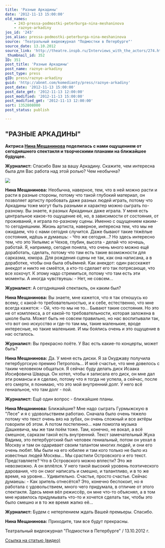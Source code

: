 ```yaml
---
title: 'Разные Аркадины'
date: '2012-11-13 15:00:00'
old_names:
    - 243-pressa-podmostki-peterburga-nina-meshaninova
    - raznye-arkadiny
jos_id: '243'
jos_alias: pressa-podmostki-peterburga-nina-meshaninova
source: 'Театральный видеожурнал "Подмостки в Петербурге"'
source_date: 13.10.2012
source_link: 'http://theatre.inspb.ru/Interviews_with_the_actors/274.html'
_thumbnail_id: 352
ID: 351
post_title: 'Разные Аркадины'
post_name: raznye-arkadiny
post_type: press
gID: press/raznye-arkadiny
guid: 'http://abnmt.com/komedianty/press/raznye-arkadiny'
post_date: '2012-11-13 15:00:00'
post_date_gmt: '2012-11-13 12:00:00'
post_modified: '2012-11-13 15:00:00'
post_modified_gmt: '2012-11-13 12:00:00'
sort: 1352808000
post_status: publish

---
```


## "РАЗНЫЕ АРКАДИНЫ"


**Актриса [Нина Мещанинова][0] поделилась с нами ощущением от сегодняшнего спектакля и творческими планами на ближайшее будущее.**


**Журналист:** Спасибо Вам за вашу Аркадину. Скажите, чем интересна была для Вас работа над этой ролью? Чем необычна?


[
![](image-01.jpg)
][0]


**Нина Мещанинова:** Необычна, наверное, тем, что в ней можно расти и расти в разные стороны, потому что такой глубокий материал, он позволяет артисту пробовать даже разных людей играть, потому что Аркадины тоже могут быть разными и характер можно сыграть по-разному. Вы знаете, я разных Аркадиных даже играла. У меня есть центральное какое-то ощущение её, но, в зависимости от состояния, от проживаний, я играла по-разному сцены. Именно с ощущением каким-то сегодняшним. Жизнь артиста, наверное, интересна тем, что мы не ожидаем, что с нами сегодня случится. Даже бывают такие тяжёлые состояния, идёшь и думаешь: - Что же сегодня...? Но здесь интересно тем, что это Уильямс и Чехов, глубин, высота - делай что хочешь, работай. Я, например, сегодня поняла, что очень много можно ещё доработать, сделать, потому что там есть такие возможности для сарказма, юмора. Для рождения сцены не так, как она написана, а в доработке, чтобы она была объёмней. Как анекдот: один расскажет анекдот и никто не смеётся, а кто-то сделает его так потрясающе, что все хохочут. К этому надо стремиться, потому что там есть эти моменты. А иногда чувствуешь: - Нет, не совсем...


**Журналист:** А сегодняшний спектакль, он каким был?


**Нина Мещанинова:** Вы знаете, мне кажется, что я так отношусь ко всему, с какой-то требовательностью, и к себе, естественно, что мне всегда кажется: - Ой, что-то мы не то... Бывают такие состояния. Но это не от комплекса, а от какой-то требовательности, которая заложена в школе была. Может быть не совсем правильно, но нас воспитывали так, что вот оно искусство и где-то там мы, такие маленькие, вроде интересные, но такие маленькие. И мы боялись очень и это ощущение в нас осталось.


**Журналист:** Вы прекрасно поёте. У Вас есть какие-то концерты, может быть?


**Нина Мещанинова:** Да. У меня есть диски. Я за Окуджаву получила петербургскую премию Петрополь... И моё счастье, что мне довелось с таким человеком общаться. Я сейчас буду делать диск Исаака Иосифовича Шварца. Он хотел, чтобы я записала его диск, он мне дал эти романсы и я сделаю, потому что я тогда не успела, а сейчас, после его смерти, я понимаю, что это мой внутренний долг. У него всё гениальное, что там долг - пой.


**Журналист:** Ещё один вопрос - ближайшие планы.


**Нина Мещанинова:** Ближайшие? Мне надо сыграть Гурмыжскую в "Лесе" и я с удовольствием работаю. Сначала было очень тяжело потому что текст очень вяз на зубах, он очень сложный и все актёры говорили об этом. А потом постепенно... нам помогла музыка Дашкевича, мы же там поём тоже. Там, конечно, не вокал, а всё смешное, сарказм такой есть внутренний. Текст замечательный Жука Вадима, это петербургский был человек гениальный, потом он уехал в Москву и там он одаривает своим талантом многих людей, и они его очень любят. Мы были на его юбилее и там кого только не было из известных людей Москвы... Мы срастили Островского и его текст. Представляете? Что в Островского можно вплести? Это же невозможно. А он вплёлся. У него такой высокий уровень поэтического дарования, что он смог написать и смешно, и талантливо, и в то же время, на уровне... Удивительно. Счастье, просто счастье. Сейчас думаешь: - Как зритель отнесётся? Это, конечно беспокоит, но я работала с удовольствием, много чего придумала, в отличие от этого спектакля. Здесь меня вёл режиссёр, он мне что-то объяснял, а в том мне нравилось придумывать что-то и хочется сделать так, чтобы это было смешно и в то же время жалко её...


**Журналист:** Будем с нетерпением ждать Вашей премьеры. Спасибо.


**Нина Мещанинова:** Приходите, там все будут прекрасны.


Театральный видеожурнал "Подмостки в Петербурге" / 13.10.2012 г.


[Ссылка на статью (видео)][1]

[0]: ../../person/nina-meschaninova "Нина Мещанинова"
[1]: http://theatre.inspb.ru/Interviews_with_the_actors/274.html